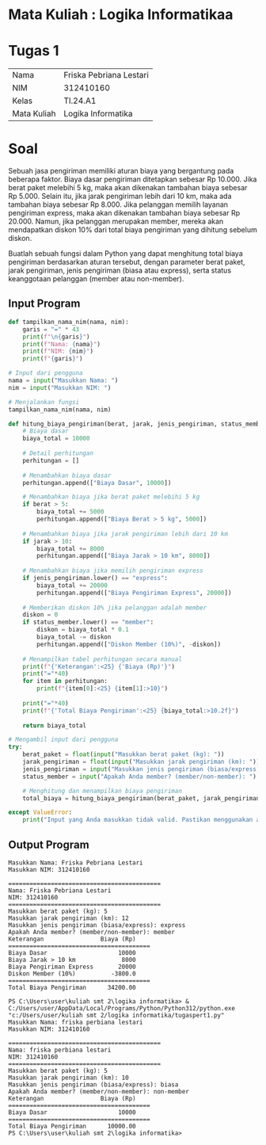 # Mata Kuliah : Logika Informatikaa
# Tugas 1

|                |                    |
| -------------- | ------------------ |
|      Nama    | Friska Pebriana Lestari |
|      NIM     |      312410160     |
|     Kelas    |      TI.24.A1      |
|  Mata Kuliah | Logika Informatika 

# Soal
Sebuah jasa pengiriman memiliki aturan biaya yang bergantung pada beberapa faktor. Biaya dasar pengiriman ditetapkan sebesar Rp 10.000.
Jika berat paket melebihi 5 kg, maka akan dikenakan tambahan biaya sebesar Rp 5.000. Selain itu, jika jarak pengiriman lebih dari 10 km, maka ada tambahan biaya sebesar Rp 8.000.
Jika pelanggan memilih layanan pengiriman express, maka akan dikenakan tambahan biaya sebesar Rp 20.000. Namun, jika pelanggan merupakan member, mereka akan mendapatkan diskon 10% dari total biaya pengiriman yang dihitung sebelum diskon.

Buatlah sebuah fungsi dalam Python yang dapat menghitung total biaya pengiriman berdasarkan aturan tersebut, dengan parameter berat paket, jarak pengiriman, jenis pengiriman (biasa atau express), serta status keanggotaan pelanggan (member atau non-member).

## Input Program
````python
def tampilkan_nama_nim(nama, nim):
    garis = "=" * 43
    print(f"\n{garis}")
    print(f"Nama: {nama}")
    print(f"NIM: {nim}")
    print(f"{garis}")

# Input dari pengguna
nama = input("Masukkan Nama: ")
nim = input("Masukkan NIM: ")

# Menjalankan fungsi
tampilkan_nama_nim(nama, nim)

def hitung_biaya_pengiriman(berat, jarak, jenis_pengiriman, status_member):
    # Biaya dasar
    biaya_total = 10000
    
    # Detail perhitungan
    perhitungan = []
    
    # Menambahkan biaya dasar
    perhitungan.append(["Biaya Dasar", 10000])

    # Menambahkan biaya jika berat paket melebihi 5 kg
    if berat > 5:
        biaya_total += 5000
        perhitungan.append(["Biaya Berat > 5 kg", 5000])
    
    # Menambahkan biaya jika jarak pengiriman lebih dari 10 km
    if jarak > 10:
        biaya_total += 8000
        perhitungan.append(["Biaya Jarak > 10 km", 8000])
    
    # Menambahkan biaya jika memilih pengiriman express
    if jenis_pengiriman.lower() == "express":
        biaya_total += 20000
        perhitungan.append(["Biaya Pengiriman Express", 20000])
    
    # Memberikan diskon 10% jika pelanggan adalah member
    diskon = 0
    if status_member.lower() == "member":
        diskon = biaya_total * 0.1
        biaya_total -= diskon
        perhitungan.append(["Diskon Member (10%)", -diskon])
    
    # Menampilkan tabel perhitungan secara manual
    print(f"{'Keterangan':<25} {'Biaya (Rp)'}")
    print("="*40)
    for item in perhitungan:
        print(f"{item[0]:<25} {item[1]:>10}")
    
    print("="*40)
    print(f"{'Total Biaya Pengiriman':<25} {biaya_total:>10.2f}")
    
    return biaya_total

# Mengambil input dari pengguna
try:
    berat_paket = float(input("Masukkan berat paket (kg): "))
    jarak_pengiriman = float(input("Masukkan jarak pengiriman (km): "))
    jenis_pengiriman = input("Masukkan jenis pengiriman (biasa/express): ").lower()
    status_member = input("Apakah Anda member? (member/non-member): ").lower()

    # Menghitung dan menampilkan biaya pengiriman
    total_biaya = hitung_biaya_pengiriman(berat_paket, jarak_pengiriman, jenis_pengiriman, status_member)

except ValueError:
    print("Input yang Anda masukkan tidak valid. Pastikan menggunakan angka untuk berat dan jarak.")
````

## Output Program
``` PS C:\Users\user\kuliah smt 2\logika informatika> & C:/Users/user/AppData/Local/Programs/Python/Python312/python.exe "c:/Users/user/kuliah smt 2/logika informatika/tugaspert1.py"
Masukkan Nama: Friska Pebriana Lestari
Masukkan NIM: 312410160

===========================================
Nama: Friska Pebriana Lestari
NIM: 312410160
===========================================
Masukkan berat paket (kg): 5
Masukkan jarak pengiriman (km): 12
Masukkan jenis pengiriman (biasa/express): express
Apakah Anda member? (member/non-member): member
Keterangan                Biaya (Rp)
========================================
Biaya Dasar                    10000
Biaya Jarak > 10 km             8000
Biaya Pengiriman Express       20000
Diskon Member (10%)          -3800.0
========================================
Total Biaya Pengiriman      34200.00

PS C:\Users\user\kuliah smt 2\logika informatika> & C:/Users/user/AppData/Local/Programs/Python/Python312/python.exe "c:/Users/user/kuliah smt 2/logika informatika/tugaspert1.py"
Masukkan Nama: friska perbiana lestari
Masukkan NIM: 312410160

===========================================
Nama: friska perbiana lestari
NIM: 312410160
===========================================
Masukkan berat paket (kg): 5
Masukkan jarak pengiriman (km): 10
Masukkan jenis pengiriman (biasa/express): biasa
Apakah Anda member? (member/non-member): non-member
Keterangan                Biaya (Rp)
========================================
Biaya Dasar                    10000
========================================
Total Biaya Pengiriman      10000.00
PS C:\Users\user\kuliah smt 2\logika informatika>
```
